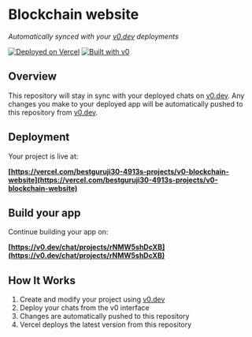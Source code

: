 # Blockchain website

*Automatically synced with your [v0.dev](https://v0.dev) deployments*

[![Deployed on Vercel](https://img.shields.io/badge/Deployed%20on-Vercel-black?style=for-the-badge&logo=vercel)](https://vercel.com/bestguruji30-4913s-projects/v0-blockchain-website)
[![Built with v0](https://img.shields.io/badge/Built%20with-v0.dev-black?style=for-the-badge)](https://v0.dev/chat/projects/rNMW5shDcXB)

## Overview

This repository will stay in sync with your deployed chats on [v0.dev](https://v0.dev).
Any changes you make to your deployed app will be automatically pushed to this repository from [v0.dev](https://v0.dev).

## Deployment

Your project is live at:

**[https://vercel.com/bestguruji30-4913s-projects/v0-blockchain-website](https://vercel.com/bestguruji30-4913s-projects/v0-blockchain-website)**

## Build your app

Continue building your app on:

**[https://v0.dev/chat/projects/rNMW5shDcXB](https://v0.dev/chat/projects/rNMW5shDcXB)**

## How It Works

1. Create and modify your project using [v0.dev](https://v0.dev)
2. Deploy your chats from the v0 interface
3. Changes are automatically pushed to this repository
4. Vercel deploys the latest version from this repository